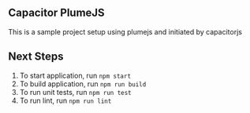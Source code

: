 
## Capacitor PlumeJS
This is a sample project setup using plumejs and initiated by capacitorjs

## Next Steps
1. To start application, run `npm start`
2. To build application, run `npm run build`
3. To run unit tests, run `npm run test`
4. To run lint, run `npm run lint`